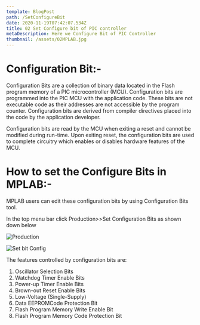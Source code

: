```yaml
---
template: BlogPost
path: /SetConfigureBit
date: 2020-11-19T07:42:07.534Z
title: 02 Set Configure bit of PIC controller
metaDescription: Here we Configure Bit of PIC Controller
thumbnail: /assets/02MPLAB.jpg
---
```

# Configuration Bit:-

Configuration Bits are a collection of binary data located in the Flash program memory of a PIC microcontroller (MCU). Configuration bits are programmed into the PIC MCU with the application code. These bits are not executable code as their addresses are not accessible by the program counter. Configuration bits are derived from compiler directives placed into the code by the application developer.

Configuration bits are read by the MCU when exiting a reset and cannot be modified during run-time. Upon exiting reset, the configuration bits are used to complete circuitry which enables or disables hardware features of the MCU.

# How to set the Configure Bits in MPLAB:-

MPLAB users can edit these configuration bits by using Configuration Bits tool.

In the top menu bar click Production>>Set Configuration Bits as shown down below

![Production](/assets/2.png)

![Set bit Config](/assets/3.PNG)

   The features controlled by configuration bits are:

1. Oscillator Selection Bits
2. Watchdog Timer Enable Bits
3. Power-up Timer Enable Bits
4. Brown-out Reset Enable Bits
5. Low-Voltage (Single-Supply)
6. Data [](https://microcontrollerslab.com/eeprom-working-interfacing-with-microcontroller/)EEPROMCode Protection Bit
7. Flash Program Memory Write Enable Bit
8. Flash Program Memory Code Protection Bit
